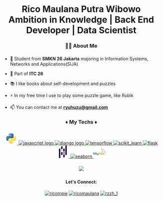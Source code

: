 <h1 align="center">Rico Maulana Putra Wibowo<br>Ambition in Knowledge | Back End Developer | Data Scientist</h1>

###

<h3 align="center">👩‍💻  About Me</h3>

###

- 🏫 Student from **SMKN 26 Jakarta** majoring in Information Systems, Networks and Applications(SIJA)
  
- 🤝 Part of **ITC 26**

- 📚 I like books about self-development and puzzles

- ⚡ In my free time I use to play some puzzle game, like Rubik

- 📫 You can contact me at **ryuhuzu@gmail.com**

###

<h3 align="center">♦️ My Techs ♦️</h3>

###

<div align="center">
<a href="https://www.python.org" target="_blank" rel="noreferrer"> <img src="https://raw.githubusercontent.com/devicons/devicon/master/icons/python/python-original.svg" alt="python" width="40" height="40"/> </a>
<a href="https://developer.mozilla.org/en-US/docs/Web/JavaScript" target="_blank" rel="noreferrer"> <img src="https://raw.githubusercontent.com/danielcranney/readme-generator/main/public/icons/skills/javascript-colored.svg" height="40" alt="javascript logo"  /> </a> 
<a href="https://www.djangoproject.com" target="_blank" rel="noreferrer"> <img src="https://cdn.jsdelivr.net/gh/devicons/devicon/icons/django/django-plain.svg" height="40" alt="django logo"  /> </a> 
<a href="https://www.tensorflow.org" target="_blank" rel="noreferrer"> <img src="https://www.vectorlogo.zone/logos/tensorflow/tensorflow-icon.svg" alt="tensorflow" width="40" height="40"/> </a> 
<a href="https://scikit-learn.org/" target="_blank" rel="noreferrer"> <img src="https://upload.wikimedia.org/wikipedia/commons/0/05/Scikit_learn_logo_small.svg" alt="scikit_learn" width="40" height="40"/> </a> 
<a href="https://flask.palletsprojects.com/" target="_blank" rel="noreferrer"> <img src="https://www.vectorlogo.zone/logos/pocoo_flask/pocoo_flask-icon.svg" alt="flask" width="40" height="40"/> </a> 
<a href="https://pandas.pydata.org/" target="_blank" rel="noreferrer"> <img src="https://raw.githubusercontent.com/devicons/devicon/2ae2a900d2f041da66e950e4d48052658d850630/icons/pandas/pandas-original.svg" alt="pandas" width="40" height="40"/> </a> 
<a href="https://seaborn.pydata.org/" target="_blank" rel="noreferrer"> <img src="https://seaborn.pydata.org/_images/logo-mark-lightbg.svg" alt="seaborn" width="40" height="40"/> </a> 
<a href="https://www.mysql.com/" target="_blank" rel="noreferrer"> <img src="https://raw.githubusercontent.com/devicons/devicon/master/icons/mysql/mysql-original-wordmark.svg" alt="mysql" width="40" height="40"/> </a> 
</div>

###
<div align="center">
  <img height="150" src="https://camo.githubusercontent.com/62da68eb62b1e5f175f7d1f0191dd89a653d7908feb22d37d4a0ab07365d6791/68747470733a2f2f6d656469612e67697068792e636f6d2f6d656469612f4d3967624264396e6244724f5475314d71782f67697068792e676966"  />
</div>

###

<div align="center">
<h4>Let's Connect:</h4>
<a href="https://www.linkedin.com/in/ricompw/" target="blank"><img align="center" src="https://raw.githubusercontent.com/rahuldkjain/github-profile-readme-generator/master/src/images/icons/Social/linked-in-alt.svg" alt="ricompw" height="22" width="30" /></a>
<a href="https://www.kaggle.com/ricomaulana" target="blank"><img align="center" src="https://raw.githubusercontent.com/rahuldkjain/github-profile-readme-generator/master/src/images/icons/Social/kaggle.svg" alt="ricomaulana" height="22" width="30" /></a>
<a href="https://www.instagram.com/rzzh_1/" target="blank"><img align="center" src="https://raw.githubusercontent.com/rahuldkjain/github-profile-readme-generator/master/src/images/icons/Social/instagram.svg" alt="rzzh_1" height="22" width="30" /></a>
</div>

###

###
